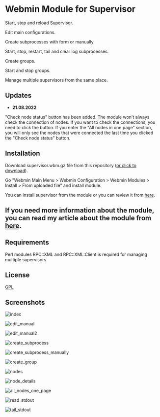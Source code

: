 # Webmin Module for Supervisor

Start, stop and reload Supervisor.

Edit main configurations.

Create subprocesses with form or manually.

Start, stop, restart, tail and clear log subprocesses.

Create groups.

Start and stop groups.

Manage multiple supervisors from the same place.

## Updates

- **21.08.2022**

"Check node status" button has been added.  The module won't always check the connection of nodes. If you want to check the connections, you need to click the button. If you enter the "All nodes in one page" section, you will only see the nodes that were connected the last time you clicked the "Check node status" button.


## Installation

Download supervisor.wbm.gz file from this repository ([or click to download](https://oguzbalkaya.net.tr/supervisor.wbm.gz)).

Go "Webmin Main Menu > Webmin Configuration > Webmin Modules > Install > From uploaded file" and install module.

You can install supervisor from the module or you can review it from [here](http://supervisord.org/). 

## If you need more information about the module, you can read my article about the module from [here](https://www.oguzbalkaya.com.tr/2022/05/webmin-module-for-supervisor.html).

## Requirements

Perl modules RPC::XML and RPC::XML:Client is required for managing multiple supervisors.

## License
[GPL](https://www.gnu.org/licenses/gpl-3.0.tr.html)


## Screenshots

![index](https://user-images.githubusercontent.com/44072450/161348008-e1dbb6a8-2694-405f-a3ad-4b49e11caf1f.png)

![edit_manual](https://user-images.githubusercontent.com/44072450/161348022-265e5ace-44a9-4220-877b-0873c3d45c5c.png)

![edit_manual2](https://user-images.githubusercontent.com/44072450/161348031-f4a30f88-2e80-4498-9afa-e518c7614d52.png)

![create_subprocess](https://user-images.githubusercontent.com/44072450/161348056-13e38219-1023-437a-a5c3-62756ee09349.png)

![create_subprocess_manually](https://user-images.githubusercontent.com/44072450/161348072-e2777a52-7c91-4e34-8c5f-c1ac4a1d8c02.png)

![create_group](https://user-images.githubusercontent.com/44072450/161348094-1b369bb6-b932-482a-aabd-05e41903075d.png)

![nodes](https://user-images.githubusercontent.com/44072450/185803171-6e2b14cb-2893-48da-a354-1214fcedbd99.png)

![node_details](https://user-images.githubusercontent.com/44072450/161348164-4de986ca-56b2-4160-970b-059af7a3c8c5.png)

![all_nodes_one_page](https://user-images.githubusercontent.com/44072450/161348123-2e5dbfa8-4001-44b5-a3ae-e38e0820d565.png)

![read_stdout](https://user-images.githubusercontent.com/44072450/161348130-3a6a1e01-7299-4473-bfa6-ee0407de4587.png)

![tail_stdout](https://user-images.githubusercontent.com/44072450/161348139-ace4455b-fb16-4db5-af12-df30e85cb7e5.png)
